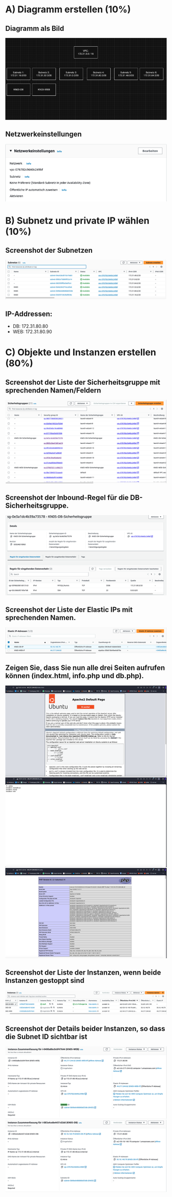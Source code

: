 # A) Diagramm erstellen (10%)

## Diagramm als Bild
![img.png](images/Bildschirmfoto%202023-12-18%20um%2010.43.34.png)

## Netzwerkeinstellungen
![img.png](images/Bildschirmfoto%202023-12-18%20um%2010.43.12.png)

# B) Subnetz und private IP wählen (10%)

## Screenshot der Subnetzen
![img.png](images/Bildschirmfoto%202023-12-18%20um%2011.18.57.png)

## IP-Addressen:
- DB: 172.31.80.80
- WEB: 172.31.80.90

# C) Objekte und Instanzen erstellen (80%)

## Screenshot der Liste der Sicherheitsgruppe mit sprechenden Namen/Feldern
![img.png](images/Bildschirmfoto%202023-12-18%20um%2014.02.28.png)

## Screenshot der Inbound-Regel für die DB-Sicherheitsgruppe.
![img.png](images/Bildschirmfoto%202023-12-18%20um%2014.04.09.png)

## Screenshot der Liste der Elastic IPs mit sprechenden Namen.
![img.png](images/Bildschirmfoto%202023-12-18%20um%2014.06.21.png)

## Zeigen Sie, dass Sie nun alle drei Seiten aufrufen können (index.html, info.php und db.php).
![img.png](images/Bildschirmfoto%202023-12-18%20um%2014.07.20.png)
![img.png](images/Bildschirmfoto%202023-12-18%20um%2014.07.36.png)
![img.png](images/Bildschirmfoto%202023-12-18%20um%2014.07.52.png)

## Screenshot der Liste der Instanzen, wenn beide Instanzen gestoppt sind
![img.png](images/Bildschirmfoto%202023-12-18%20um%2014.13.03.png)

## Screenshot der Details beider Instanzen, so dass die Subnet ID sichtbar ist
![img.png](images/Bildschirmfoto%202023-12-18%20um%2014.10.17.png)
![img.png](images/Bildschirmfoto%202023-12-18%20um%2014.10.38.png)